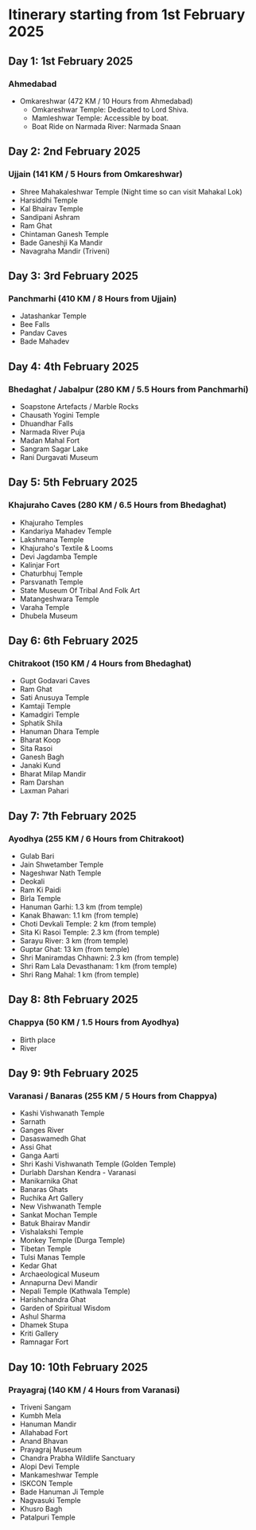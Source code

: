 # Itinerary starting from 1st February 2025

## Day 1: 1st February 2025
### Ahmedabad
- Omkareshwar (472 KM / 10 Hours from Ahmedabad)
  - Omkareshwar Temple: Dedicated to Lord Shiva.
  - Mamleshwar Temple: Accessible by boat.
  - Boat Ride on Narmada River: Narmada Snaan

## Day 2: 2nd February 2025
### Ujjain (141 KM / 5 Hours from Omkareshwar)
- Shree Mahakaleshwar Temple (Night time so can visit Mahakal Lok)
- Harsiddhi Temple
- Kal Bhairav Temple
- Sandipani Ashram
- Ram Ghat
- Chintaman Ganesh Temple
- Bade Ganeshji Ka Mandir
- Navagraha Mandir (Triveni)

## Day 3: 3rd February 2025
### Panchmarhi (410 KM / 8 Hours from Ujjain)
- Jatashankar Temple
- Bee Falls
- Pandav Caves
- Bade Mahadev

## Day 4: 4th February 2025
### Bhedaghat / Jabalpur (280 KM / 5.5 Hours from Panchmarhi)
- Soapstone Artefacts / Marble Rocks
- Chausath Yogini Temple
- Dhuandhar Falls
- Narmada River Puja
- Madan Mahal Fort
- Sangram Sagar Lake
- Rani Durgavati Museum

## Day 5: 5th February 2025
### Khajuraho Caves (280 KM / 6.5 Hours from Bhedaghat)
- Khajuraho Temples
- Kandariya Mahadev Temple
- Lakshmana Temple
- Khajuraho's Textile & Looms
- Devi Jagdamba Temple
- Kalinjar Fort
- Chaturbhuj Temple
- Parsvanath Temple
- State Museum Of Tribal And Folk Art
- Matangeshwara Temple
- Varaha Temple
- Dhubela Museum

## Day 6: 6th February 2025
### Chitrakoot (150 KM / 4 Hours from Bhedaghat)
- Gupt Godavari Caves
- Ram Ghat
- Sati Anusuya Temple
- Kamtaji Temple
- Kamadgiri Temple
- Sphatik Shila
- Hanuman Dhara Temple
- Bharat Koop
- Sita Rasoi
- Ganesh Bagh
- Janaki Kund
- Bharat Milap Mandir
- Ram Darshan
- Laxman Pahari

## Day 7: 7th February 2025
### Ayodhya (255 KM / 6 Hours from Chitrakoot)
- Gulab Bari
- Jain Shwetamber Temple
- Nageshwar Nath Temple
- Deokali
- Ram Ki Paidi
- Birla Temple
- Hanuman Garhi: 1.3 km (from temple)
- Kanak Bhawan: 1.1 km (from temple)
- Choti Devkali Temple: 2 km (from temple)
- Sita Ki Rasoi Temple: 2.3 km (from temple)
- Sarayu River: 3 km (from temple)
- Guptar Ghat: 13 km (from temple)
- Shri Maniramdas Chhawni: 2.3 km (from temple)
- Shri Ram Lala Devasthanam: 1 km (from temple)
- Shri Rang Mahal: 1 km (from temple)

## Day 8: 8th February 2025
### Chappya (50 KM / 1.5 Hours from Ayodhya)
- Birth place
- River

## Day 9: 9th February 2025
### Varanasi / Banaras (255 KM / 5 Hours from Chappya)
- Kashi Vishwanath Temple
- Sarnath
- Ganges River
- Dasaswamedh Ghat
- Assi Ghat
- Ganga Aarti
- Shri Kashi Vishwanath Temple (Golden Temple)
- Durlabh Darshan Kendra - Varanasi
- Manikarnika Ghat
- Banaras Ghats
- Ruchika Art Gallery
- New Vishwanath Temple
- Sankat Mochan Temple
- Batuk Bhairav Mandir
- Vishalakshi Temple
- Monkey Temple (Durga Temple)
- Tibetan Temple
- Tulsi Manas Temple
- Kedar Ghat
- Archaeological Museum
- Annapurna Devi Mandir
- Nepali Temple (Kathwala Temple)
- Harishchandra Ghat
- Garden of Spiritual Wisdom
- Ashul Sharma
- Dhamek Stupa
- Kriti Gallery
- Ramnagar Fort

## Day 10: 10th February 2025
### Prayagraj (140 KM / 4 Hours from Varanasi)
- Triveni Sangam
- Kumbh Mela
- Hanuman Mandir
- Allahabad Fort
- Anand Bhavan
- Prayagraj Museum
- Chandra Prabha Wildlife Sanctuary
- Alopi Devi Temple
- Mankameshwar Temple
- ISKCON Temple
- Bade Hanuman Ji Temple
- Nagvasuki Temple
- Khusro Bagh
- Patalpuri Temple
